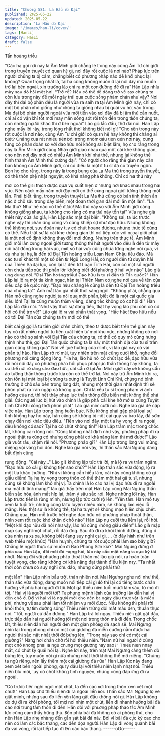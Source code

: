 ```yaml
---
title: "Chương 581: La Hầu dữ Đại"
published: 2025-05-22
updated: 2025-05-22
description: 'La Hầu dữ Đại'
image: '/images/han-li/cover/'
tags: [HanLi]
category: HanLi
draft: false
---
```


Tấn hoàng triều

"Các hạ gọi nơi này là Âm Minh giới chẳng lẽ trong này cùng Âm
Tư chi giới trong truyền thuyết có quan hệ gì, nơi đây rốt cuộc là
nơi nào? Pháp lực trên người chúng ta bị cấm, chẳng biết có
phương pháp nào để khôi phục lại không? Quan trọng nhất là, tại
hạ cũng không muốn ở lại nơi đây mà muốn trở lại bên ngoài, xin
trưởng lão chỉ ra một con đường để đi ra" Hàn Lập nhíu mày sau
đó hỏi một hơi.
"Trở về? Nếu có thể dễ dàng trở về sao chúng ta còn lưu trong
này để mỗi ngày trải qua cuộc sống nhàm chán như vậy? Nơi đây
thì đại bộ phận đều là người vừa ra saih ra tại Âm Minh giới này,
chỉ có một bộ phận nhỏ giống như chúng ta giống nhau bị quái vụ
hút vào trong. Mà đại bộ phận người ngoài vừa mới tiến vào nơi
đây đã bị âm thú cắn nuốt, chỉ ai có vận khí tốt mới may mắn
sống sót rồi trốn đến trong thôn chúng ta, còn những người khác
thì ở bên ngoài" Lão giả lắc đầu, thở dài nói.
Hàn Lập nghe mấy lời này, trong lòng nhất thời không biết nói gì!
"Cho nên trong này rốt cuộc là nơi nào, cùng Âm Tư chi giới có
quan hệ hay không thì chẳng ai biết? Chẳng qua rất nhiều tiền bối
trong nhóm đầu tiên đến nơi này, cùng từng có phán đoán so với
đạo hữu nói không sai biệt lắm, họ cho rằng trong này là Âm Minh
giới cùng Nhân giới giao nhau qua một cái khe không gian, cho
nên nơi đây mới có nhiều Âm Minh khí như thế, nhưng lại không
thể hình thành Âm Minh thú cường đại".
"Có người cho rằng thế gian này căn bản không có Âm Minh giới,
chỉ có điều là một ít tu sĩ đã có truyền ngôn. Bọn họ cho rằng,
trong này là trong bụng của La Ma thú trong truyền thuyết, có thể
thôn phệ nhật nguyệt, có khả năng phá không. Chỉ có ma thú này

mới có thể giải thích được quái vụ xuất hiện ở những nơi khác
nhau trong hải vực. Nên cách mấy năm nơi đây mới có thể cùng
ngoại giới tương thông một lần. Phải biết rằng, trong truyền thuyết
La Ma thú cũng có bản tính thích ẩn nặc ở chỗ sâu trong đáy
biển, một đoạn thời gian dài mới ăn một lần".
"La Ma thú? Như thế nào có thể được! Ma thú này so với Âm
Minh giới càng không giống nhau, ta không cho rằng có ma thú
này tồn tại" Vừa nghe giả thiết này của lão giả, Hàn Lập sắc mặt
đại biến.
"Không sai, ta lúc trước nghe vậy thì phản ứng cũng vô cùng
khiếp sợ như đạo hữu. Nhưng không thể không nói, suy đoán này
tuy có chút hoang đường, nhưng thực tế cũng có thể. Nếu thật sự
là cái khe không gian thì nơi tiếp xúc với ngoại giới phải là một nơi
cố định không thay đổi mới đúng. Nhưng trên thực tế, Âm Minh
giới mỗi lần cùng ngoại giới tương thông thì hút người vào đều là
đến từ mấy nơi bất đồng trong hải vực, một số hải vực cũng chưa
từng nghe nói qua, ví dụ như tại hạ, là đến từ Đại Tấn hoàng triều
Loan Nam Châu tiểu đảo. Mà các tu sĩ khác thì một số đến từ Ngũ
Long Hải, có người đến từ duyên hải của Thiên Sa đại lục, còn lại
là đến từ Loạn Tinh Hải, còn có một số người còn chưa tiếp xúc
thì phần lớn không biết đối phương ở hải vực nào" Lão giả ung
dung nói.
"Đại Tấn hoàng triều! Đạo hữu là tu sĩ đến từ Tấn quốc?" Hàn Lập
lại lộ ra một tia kinh ngạc, hắn tại Thiên Nam có nghe nói qua về
tên của siêu cấp đế quốc này.
"Đạo hữu chẳng lẽ cũng là đến từ Đại Tấn hoàng triều của chúng
ta?" Ánh mắt lão giả nhất thời sáng ngời.
"Không phải, chẳng qua Hàn mỗ cũng nghe người ta nói qua một
phần, biết đó là một cái quốc gia siêu lớn! Tại hạ cũng muốn thăm
viếng, đáng tiếc không có cơ hội đi" Hàn Lập lắc đầu nói.
"Như vậy thực sự đáng tiếc, thật hy vọng lão phu còn có cơ hội có
thể trở về!" Lão giả lộ ra vài phần thất vọng.
"Hắc hắc! Đạo hữu nếu có tới Đại Tấn của chúng ta thì mới có thể

biết cái gì gọi là tu tiên giới chân chính, theo ta được biết trên thế
gian này tuy có rất nhiều người tu tiên xuất hiện từ mọi khu vực,
nhưng không có nơi nào có thể so sánh với Đại Tấn của chúng ta,
có thể có quy mô cùng hưng thịnh như thế, gọi Đại Tấn quốc
chúng ta là này một thánh địa của tu sĩ trần gian cũng không quá"
Nói về quê hương của mình, vị lão giả này có vài phần tự hào.
Hàn Lập rờ rờ mũi, tuy nhiên trên mặt cũng cười khổ, nghe đối
phương nói cũng động lòng.
"Ha ha, lão hủ nói có chút lạc đề, đạo hữu vừa rồi hỏi nơi đây có
phương pháp hồi phục pháp lực thần thông hay không, ta có thể
nói rõ ràng cho đạo hữu, chỉ cần ở tại Âm Minh giới này sẽ không
cần ảo tưởng thần thông trước kia còn có thể trở lại. Nơi này trừ
Âm Minh khí ra, còn tồn tại một loại bị chúng ta xưng là Tuyệt Linh
Chi Khí, chúng nó bình thường ở chỗ sâu bên trong lòng đất,
nhưng một thời gian nhất định thì sẽ phún phát ra tràn ngập cả
không gian. Chỉ là nếu tu sĩ trong phạm vi ảnh hưởng của nó, thì
hết thảy pháp lực thần thông đều biến mất không thể phá giải.
Các ngươi lúc bị hút vào chính là gặp phải cái khe hở mở ra cùng
Tuyệt Linh Chi Khí đồng thời phún phát" Lão giả mỉm cười nói.
Nghe lão giả đề cập việc này. Hàn Lập trong lòng buồn bực.
Nếu không phải gặp phải loại sự tình không hay ho này, hắn cũng
sẽ không bị một cái quỷ vụ bao lấy, đã sớm chạy đến nơi khác
tiêu diêu.
"Tiến vào nơi đây, một tia hy vọng đi ra ngoài đều không có sao?
Tại hạ có chút không tin!" Hàn Lập trầm mặc trong chốc lát, không
cam lòng nói.
"Cũng không nhất định như vậy, phương pháp đi ra ngoài thật ra
cũng có nhưng cũng phải có khả năng làm thì mới được!" Lão giả
vuốt râu, chậm rãi nói.
"Phương pháp gì?" Hàn Lập trong lòng vui mừng, miệng vội vàng
hỏi dồn.
Nghe lão giả nói vậy, thì thần sắc Mai Ngưng đang bất định cũng

rung động.
"Cái này…" Lão giả không lập tức trả lời, mà lộ ra vẻ trầm ngâm.
"Đạo hữu có cái gì không tiện sao chứ?" Hàn Lập thần sắc vừa
động, lộ ra một tia khác thường.
"Nhị vị không cần hiểu lầm, cái này cũng không có gì giấu diếm!
Tại hạ hy vọng trong thôn có thể thêm một hai gã tu sĩ, nhưng
cũng sẽ không làm khó nhị vị. Ta chính là lo cho hai vị đạo hữu đi
ra ngoài mà mất đi tính mạng!" lão giả thấy trên mặt Hàn Lập
cùng Mai Ngưng thần biến sắc hóa, ánh mắt híp lại, thâm ý sâu
sắc nói.
Nghe những lời này, Hàn Lập trước tiên là rùng mình, nhưng lập
tức cười rộ lên.
"Yên tâm. Hàn mỗ tuy xem là tuổi trẻ, nhưng cũng là tu luyện
nhiều năm, sẽ không làm việc lỗ mãng. Nếu thật sự là không thể,
tại hạ tuyệt sẽ không mạo hiểm chịu chết. Chẳng qua, Hàn mỗ
trước hết nghe đạo hữu nói phương pháp thoát thân, nhìn xem rốt
cuộc khó khăn ở chỗ nào" Hàn Lập nụ cười thu liễm lại, rồi hỏi.
"Một khi đạo hữu đã nói như vậy, lão hủ cũng không giấu diếm"
Lão giả mập mạp suy nghĩ một chút, rồi đáp ứng. Sau đó đi ra
khỏi thính đường, đứng ở cửa nhìn ra xa xa, không biết đang suy
nghĩ cái gì.
… (ở đây hình như trên web thiếu một khúc)
"Hàn huynh, chúng ta rốt cuộc phải làm sao bây giờ? Chẳng lẽ
ngươi thực sự muốn đi Bạo Phong Sơn kia?" Mai Ngưng đứng ở
phía sau Hàn Lập, đôi môi đỏ mọng hỏi, lúc này sắc mặt nàng ta
cực kỳ tái nhợt.
Nàng đối với phương pháp thoát thân mà lão giả nói, ra hoàn
toàn tuyệt vọng, cho rằng không có khả năng đạt thành điều kiện
này.
"Ta nhất thời còn chưa có suy nghĩ chu đáo, nhưng cũng phải thử

một lần" Hàn Lập nhìn bầu trời, thản nhiên nói.
Mai Ngưng nghe nói như thế, thần sắc vừa động, đang muốn nói
tiếp cái gì đó thì lại có tiếng bước chân hướng về phía hai người
đi tới.
Một gã thiếu niên tuổi mười lăm sáu, tò mò đi tới.
"Hai vị là người mới tới? Ta phụng mệnh lệnh của trưởng lão dẫn
hai vị đến chỗ ở. Bởi vì hai vị là người mới cho nên ba ngày đầu
thực vật là miễn phí, nhưng về sau phải làm tốt nhiệm vụ mới
được. Nếu không thì phải rời khỏi thôn, tự tìm đường sống" Thiếu
niên trừng đôi mắt màu đen, thuần thục nói.
"Tốt, ngươi cứ dẫn đường!" Hàn Lập trả lời ngay.
Thiếu niên gật gật đầu, trực tiếp dẫn hai người hướng tới một nơi
trong thôn mà đi đến.
Trong chốc lát, thiếu niên dẫn hai người đến một gian phòng đá
sạch sẽ.
Mai Ngưng nhìn lại trong phòng chỉ có một cái giường đá miễn
cưỡng nằm được hai người thì sắc mặt nhất thời đỏ bừng lên.
"Trong này sao chỉ có một cái giường?" Nàng hơi chần chờ rồi hỏi
thiếu niên.
"Nam nữ hai người ở cùng một chỗ không phải là ngủ chung một
giường hay sao?" Thiếu niên nháy mắt, có chút kỳ quái hỏi lại.
Nghe lời này, trên mặt Mai Ngưng càng thêm đỏ bừng lên, tuy
muốn nói gì nữa nhưng nhất thời không thể mở miệng.
"Chúng ta ngủ riêng, nên lấy thêm một cái giường đá nữa" Hàn
Lập lúc này đang xem xét bên ngoài phòng, quay đầu lại với thiếu
niên lạnh nhạt nói.
Thiếu niên bĩu môi, tuy có chút không tình nguyện, nhưng cũng
đáp ứng đi ra ngoài.

"Cô trước tiên nghỉ ngơi một chút, ta đến các nơi trong thôn xem
xét một chút!" Hàn Lập chờ thiếu niên đi ra ngoài liền nói. Thần
sắc Mai Ngưng lộ vẻ giật mình, nhưng sau đó liền yên lặng gật
đầu không nói gì.
Hàn Lập không do dự đi ra khỏi phòng, tới mọi nơi nhìn một chút,
liền đi nhanh hướng bãi đá cao nơi trung tâm thôn đi đến.
Hắn đối với phương pháp thao tác Âm Minh lực cũng cảm thấy
hứng thú.
Bốn phía bãi đá không có ai phòng thủ, cho nên Hàn Lập nhẹ
nhàng đến gần sát bãi đá này.
Bởi vì bãi đá cực kỳ cao cho nên có làm các bậc thang, cao đến
dọa người.
Hàn Lập đi vòng quanh bãi đá vài vòng, rồi lại tiếp tục đi lên các
bậc thang.
------oOo------
